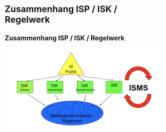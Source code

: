 # Zusammenhang ISP / ISK / Regelwerk

## Zusammenhang ISP / ISK / Regelwerk

![](.gitbook/assets/image%20%288%29.png)

